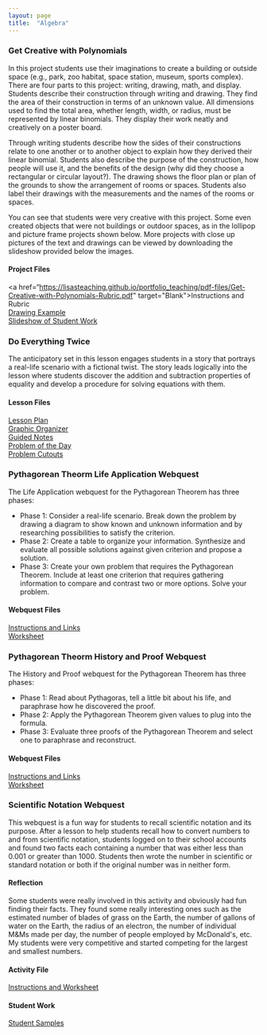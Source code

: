 ```yaml
---
layout: page
title:  "Algebra"
---
```


### Get Creative with Polynomials
  
In this project students use their imaginations to create a building or outside space (e.g., park, zoo habitat, space station, museum, sports complex). There are four parts to this project: writing, drawing, math, and display. Students describe their construction through writing and drawing. They find the area of their construction in terms of an unknown value. All dimensions used to find the total area, whether length, width, or radius, must be represented by linear binomials. They display their work neatly and creatively on a poster board.

Through writing students describe how the sides of their constructions relate to one another or to another object to explain how they derived their linear binomial. Students also describe the purpose of the construction, how people will use it, and the benefits of the design (why did they choose a rectangular or circular layout?). The drawing shows the floor plan or plan of the grounds to show the arrangement of rooms or spaces. Students also label their drawings with the measurements and the names of the rooms or spaces.

You can see that students were very creative with this project. Some even created objects that were not buildings or outdoor spaces, as in the lollipop and picture frame projects shown below. More projects with close up pictures of the text and drawings can be viewed by downloading the slideshow provided below the images.

#### Project Files
<a href=“https://lisasteaching.github.io/portfolio_teaching/pdf-files/Get-Creative-with-Polynomials-Rubric.pdf" target="Blank">Instructions and Rubric</a><br />
<a href="https://lisasteaching.github.io/portfolio_teaching/pdf-files/Get-Creative-with-Polynomials-Drawing-Ex.pdf" target="Blank">Drawing Example</a><br />
<a href="https://lisasteaching.github.io/portfolio_teaching/ppsx-files/Get-Creative-with-Polynomials.ppsx" target="Blank">Slideshow of Student Work</a>

### Do Everything Twice

The anticipatory set in this lesson engages students in a story that portrays a real-life scenario with a fictional twist. The story leads logically into the lesson where students discover the addition and subtraction properties of equality and develop a procedure for solving equations with them.
 
#### Lesson Files
<a href="https://lisasteaching.github.io/portfolio_teaching/pdf-files/Do-Everything-Twice-Lesson.pdf" target="_blank">Lesson Plan</a><br/>
<a href="https://lisasteaching.github.io/portfolio_teaching/pdf-files/Do-Everything-Twice-GraphicOrg.pdf" target="_blank">Graphic Organizer</a><br/>
<a href="https://lisasteaching.github.io/portfolio_teaching/pdf-files/Do-Everything-Twice-GuidedNotes.pdf" target="_blank">Guided Notes</a><br/>
<a href="https://lisasteaching.github.io/portfolio_teaching/pdf-files/Do-Everything-Twice-Problem.pdf" target="_blank">Problem of the Day</a><br/>
<a href="https://lisasteaching.github.io/portfolio_teaching/pdf-files/Do-Everything-Twice-Problem-Cutouts.pdf" target="_blank">Problem Cutouts</a>

### Pythagorean Theorm Life Application Webquest

The Life Application webquest for the Pythagorean Theorem has three phases:</p>

* Phase 1: Consider a real-life scenario. Break down the problem by drawing a diagram to show known and unknown information and by researching possibilities to satisfy the criterion.
* Phase 2: Create a table to organize your information. Synthesize and evaluate all possible solutions against given criterion and propose a solution.
* Phase 3: Create your own problem that requires the Pythagorean Theorem. Include at least one criterion that requires gathering information to compare and contrast two or more options. Solve your problem.

#### Webquest Files
<a href="https://lisasteaching.github.io/portfolio_teaching/pdf-files/pythagorean-theorem-life-app-webquest.pdf" target="_blank">Instructions and Links</a> <br/>
<a href="https://lisasteaching.github.io/portfolio_teaching/pdf-files/pythagorean-theorem-life-app-worksheet.pdf" target="_blank">Worksheet</a>

### Pythagorean Theorm History and Proof Webquest

The History and Proof webquest for the Pythagorean Theorem has three phases:</p>

* Phase 1: Read about Pythagoras, tell a little bit about his life, and paraphrase how he discovered the proof.
* Phase 2: Apply the Pythagorean Theorem given values to plug into the formula.
* Phase 3: Evaluate three proofs of the Pythagorean Theorem and select one to paraphrase and reconstruct.

#### Webquest Files
<a href="https://lisasteaching.github.io/portfolio_teaching/pdf-files/pythagorean-theorem-history-proof-webquest.pdf" target="_blank">Instructions and Links</a> <br/>
<a href="https://lisasteaching.github.io/portfolio_teaching/pdf-files/pythagorean-theorem-history-proof-worksheet.pdf" target="_blank">Worksheet</a>

### Scientific Notation Webquest

This webquest is a fun way for students to recall scientific notation and its purpose. After a lesson to help students recall how to convert numbers to and from scientific notation, students logged on to their school accounts and found two facts each containing a number that was either less than 0.001 or greater than 1000. Students then wrote the number in scientific or standard notation or both if the original number was in neither form.

#### Reflection
Some students were really involved in this activity and obviously had fun finding their facts. They found some really interesting ones such as the estimated number of blades of grass on the Earth, the number of gallons of water on the Earth, the radius of an electron, the number of individual M&Ms made per day, the number of people employed by McDonald's, etc. My students were very competitive and started competing for the largest and smallest numbers.
#### Activity File
<a href=“http://mathteacher.trailmarkerlib.com/portfolio_teaching/pdf-files/Scientific-Notation-Webquest.pdf”>Instructions and Worksheet</a>
#### Student Work
<a href=“http://mathteacher.trailmarkerlib.com/portfolio_teaching/pdf-files/Scientific-Notation-Student-Samples.pdf”>Student Samples</a>
